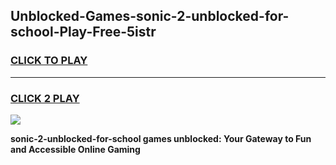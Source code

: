 
## Unblocked-Games-sonic-2-unblocked-for-school-Play-Free-5istr
<h3>
<a href="https://premium76.site?title=sonic-2-unblocked-for-school&ref=10A">CLICK TO PLAY</a></h3>
<hr>

<h3>
<a href="https://premium76.site?title=sonic-2-unblocked-for-school&ref=10A">CLICK 2 PLAY</a>
  
</h3>

<a href="https://premium76.site?title=sonic-2-unblocked-for-school&ref=10A"><img src="https://clearcache.store/games.png"></a>


**sonic-2-unblocked-for-school games unblocked: Your Gateway to Fun and Accessible Online Gaming**
